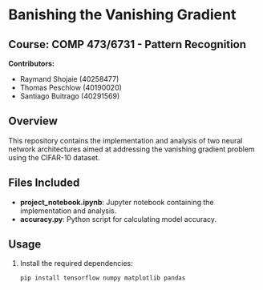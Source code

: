 # Banishing the Vanishing Gradient

## Course: COMP 473/6731 - Pattern Recognition

**Contributors:**
- Raymand Shojaie (40258477)
- Thomas Peschlow (40190020)
- Santiago Buitrago (40291569)

## Overview

This repository contains the implementation and analysis of two neural network architectures aimed at addressing the vanishing gradient problem using the CIFAR-10 dataset.

## Files Included

- **project_notebook.ipynb**: Jupyter notebook containing the implementation and analysis.
- **accuracy.py**: Python script for calculating model accuracy.

## Usage

1. Install the required dependencies:
   ```bash
   pip install tensorflow numpy matplotlib pandas
